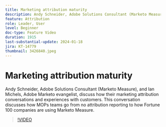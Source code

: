 ```yaml
---
title: Marketing attribution maturity
description: Andy Schneider, Adobe Solutions Consultant (Marketo Measure), and Ian Michels, Adobe Marketo evangelist, discuss how their marketing attribution conversations and experiences with customers.  This conversation discusses how MOPs teams go from no attribution reporting to how Fortune 100 companies are using Marketo  Measure.
feature: Attribution
role: Leader, User
level: Beginner
doc-type: Feature Video
duration: 1915
last-substantial-update: 2024-01-18
jira: KT-14779
thumbnail: 3426840.jpeg
---
```


# Marketing attribution maturity

Andy Schneider, Adobe Solutions Consultant (Marketo Measure), and Ian Michels, Adobe Marketo evangelist, discuss how their marketing attribution conversations and experiences with customers.  This conversation discusses how MOPs teams go from no attribution reporting to how Fortune 100 companies are using Marketo Measure.

>[!VIDEO](https://video.tv.adobe.com/v/3426840/?learn=on)
